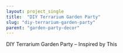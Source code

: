```yaml
---
layout: project_single
title:  "DIY Terrarium Garden Party"
slug: "diy-terrarium-garden-party"
parent: "garden-party-decor"
---
```

DIY Terrarium Garden Party – Inspired by This